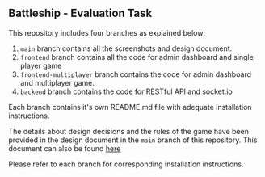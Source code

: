 ## Battleship - Evaluation Task

This repository includes four branches as explained below:

1. `main` branch contains all the screenshots and design document.
2. `frontend` branch contains all the code for admin dashboard and single player game
3. `frontend-multiplayer` branch contains the code for admin dashboard and multiplayer game.
4. `backend` branch contains the code for RESTful API and socket.io

Each branch contains it's own README.md file with adequate installation instructions.

The details about design decisions and the rules of the game have been provided in the design document in the `main` branch of this repository. This document can also be found [here](https://github.com/bmutahhar/battleship-evaluation-task/blob/main/Design%20Document%20-%20Battle%20Ship.docx)

Please refer to each branch for corresponding installation instructions.
